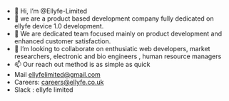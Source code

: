 - 👋 Hi, I’m @Ellyfe-Limited
- 👀 we are a product based development company fully dedicated on ellyfe device 1.0 development.
- 🌱 We are dedicated team focused mainly on product development and enhanced customer satisfaction.
- 💞️ I’m looking to collaborate on enthusiatic web developers, market researchers, electronic and bio engineers , human resource managers
- 📫 Our reach out method is as simple as quick
- Mail ellyfelimited@gmail.com
- Careers: careers@ellyfe.co.uk
- Slack : ellyfe limited
